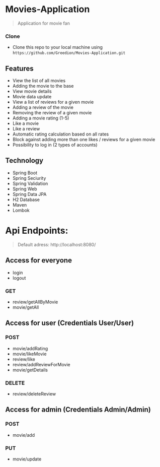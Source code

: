 
# Movies-Application  

> Application for movie fan

### Clone

- Clone this repo to your local machine using `https://github.com/Greedion/Movies-Application.git`



## Features
- View the list of all movies
- Adding the movie to the base
- View movie details
- Movie data update
- View a list of reviews for a given movie
- Adding a review of the movie
- Removing the review of a given movie
- Adding a movie rating (1-5)
- Like a movie
- Like a review
- Automatic rating calculation based on all rates
- Block against adding more than one likes / reviews for a given movie
- Possibility to log in (2 types of accounts)

## Technology
 - Spring Boot
 - Spring Seciurity
 - Spring Validation
 - Spring Web
 - Spring Data JPA
 - H2 Database
 - Maven
 - Lombok
 
 
 # Api Endpoints: 
> Default adress: http://localhost:8080/
## Access for everyone
- login
- logout
### GET
- review/getAllByMovie
- movie/getAll


## Access for user (Credentials User/User) 
### POST
 - movie/addRating 
 - movie/likeMovie
 - review/like
 - review/addReviewForMovie
 - movie/getDetails

 
 ### DELETE
 - review/deleteReview
 
## Access for admin (Credentials Admin/Admin) 
### POST
- movie/add

### PUT
- movie/update


